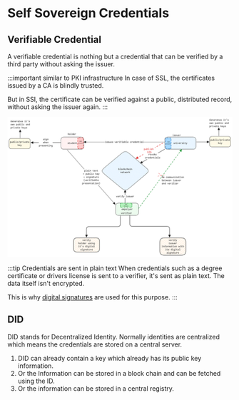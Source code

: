# Self Sovereign Credentials

## Verifiable Credential

A verifiable credential is nothing but a credential that can be verified by a third party without asking the issuer.

:::important similar to PKI infrastructure
In case of SSL, the certificates issued by a CA is blindly trusted.

But in SSI, the certificate can be verified against a public, distributed record,
without asking the issuer again.
:::

![ssi-workflow](../../static/img/ssi.excalidraw.png)

:::tip Credentials are sent in plain text
When credentials such as a degree certificate or drivers license is sent to a verifier,
it's sent as plain text. The data itself isn't encrypted.

This is why [digital signatures](../security/digital-signatures) are used for this purpose.
:::

## DID

DID stands for Decentralized Identity.
Normally identities are centralized which means the credentials are stored on a central server.

1. DID can already contain a key which already has its public key information.
2. Or the Information can be stored in a block chain and can be fetched using the ID.
3. Or the information can be stored in a central registry.
